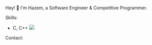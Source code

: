 Hey! 👋
I'm Hazem, a Software Engineer & Competitive Programmer.

Skills:
- C, C++ 
![](https://github.com/H4zemHel4l/My.gif)

Contact:
